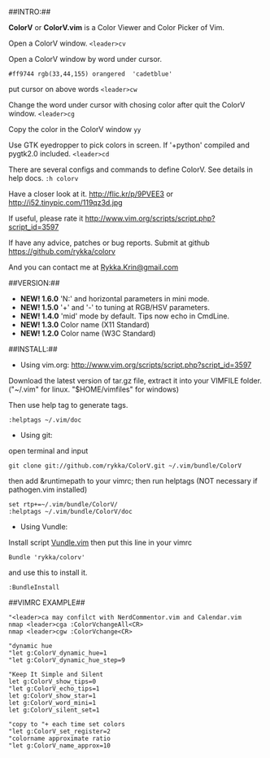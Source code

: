 ##INTRO:##
    
**ColorV** or **ColorV.vim** is a Color Viewer and Color Picker of Vim.

Open a ColorV window.
`<leader>cv`

Open a ColorV window by word under cursor.

    #ff9744 rgb(33,44,155) orangered  'cadetblue'

put cursor on above words 
`<leader>cw`

Change the word under cursor with chosing color after quit the ColorV window.
`<leader>cg`

Copy the color in the ColorV window
`yy`

Use GTK eyedropper to pick colors in screen.
If '+python' compiled and pygtk2.0 included.
`<leader>cd`

There are several configs and commands to define ColorV. 
See details in help docs.
`:h colorv`

Have a closer look at it. http://flic.kr/p/9PVEE3 
or http://i52.tinypic.com/119qz3d.jpg

If useful, please rate it
http://www.vim.org/scripts/script.php?script_id=3597

If have any advice, patches or bug reports.
Submit at github 
https://github.com/rykka/colorv

And you can contact me at <Rykka.Krin@gmail.com>

##VERSION:##
- **NEW! 1.6.0**  'N:' and horizontal parameters in mini mode.
- **NEW! 1.5.0**  '+' and '-' to tuning at RGB/HSV parameters.
- **NEW! 1.4.0**  'mid' mode by default. Tips now echo in CmdLine.
- **NEW! 1.3.0**  Color name (X11 Standard)
- **NEW! 1.2.0**  Color name (W3C Standard)

##INSTALL:##
    
- Using vim.org: http://www.vim.org/scripts/script.php?script_id=3597

Download the latest version of tar.gz file, extract it into your VIMFILE folder.("~/.vim" for linux. "$HOME/vimfiles" for windows)

Then use help tag to generate tags.

    :helptags ~/.vim/doc

- Using git:

open terminal and input

    git clone git://github.com/rykka/ColorV.git ~/.vim/bundle/ColorV

then add &runtimepath to your vimrc; then run helptags
(NOT necessary if pathogen.vim installed) 

    set rtp+=~/.vim/bundle/ColorV/
    :helptags ~/.vim/bundle/ColorV/doc

- Using Vundle:

Install script [Vundle.vim](https://github.com/gmarik/vundle)
then put this line in your vimrc

    Bundle 'rykka/colorv'

and use this to install it.

    :BundleInstall

##VIMRC EXAMPLE##

    "<leader>ca may confilct with NerdCommentor.vim and Calendar.vim
    nmap <leader>cga :ColorVchangeAll<CR>
    nmap <leader>cgw :ColorVchange<CR>
    
    "dynamic hue
    "let g:ColorV_dynamic_hue=1
    "let g:ColorV_dynamic_hue_step=9

    "Keep It Simple and Silent
    let g:ColorV_show_tips=0
    "let g:ColorV_echo_tips=1
    let g:ColorV_show_star=1
    let g:ColorV_word_mini=1
    let g:ColorV_silent_set=1
    
    "copy to "+ each time set colors
    "let g:ColorV_set_register=2
    "colorname approximate ratio
    "let g:ColorV_name_approx=10
